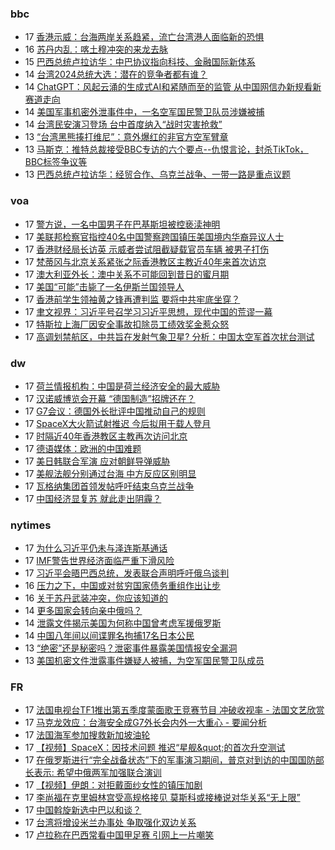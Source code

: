 <!-- BLOG-POST-LIST:START -->
<!-- BLOG-POST-LIST:END -->

### bbc
<!-- bbc:START -->
-  17 [香港示威：台海两岸关系趋紧，流亡台湾港人面临新的恐惧](https://www.bbc.com/zhongwen/simp/chinese-news-65296005?at_medium=RSS&at_campaign=KARANGA)
-  16 [苏丹内乱：喀土穆冲突的来龙去脉](https://www.bbc.com/zhongwen/simp/world-65291811?at_medium=RSS&at_campaign=KARANGA)
-  15 [巴西总统卢拉访华：中巴协议指向科技、金融国际新体系](https://www.bbc.com/zhongwen/simp/world-65286148?at_medium=RSS&at_campaign=KARANGA)
-  14 [台湾2024总统大选：潜在的竞争者都有谁？](https://www.bbc.com/zhongwen/simp/chinese-news-65277246?at_medium=RSS&at_campaign=KARANGA)
-  14 [ChatGPT：风起云涌的生成式AI和紧随而至的监管 从中国网信办新规看新赛道走向](https://www.bbc.com/zhongwen/simp/chinese-news-65274804?at_medium=RSS&at_campaign=KARANGA)
-  14 [美国军事机密外泄事件中，一名空军国民警卫队员涉嫌被捕](https://www.bbc.com/zhongwen/simp/world-65272573?at_medium=RSS&at_campaign=KARANGA)
-  14 [台湾民安演习登场 台中首度纳入“战时灾害抢救”](https://www.bbc.com/zhongwen/simp/chinese-news-65273165?at_medium=RSS&at_campaign=KARANGA)
-  13 [“台湾黑熊揍打维尼”：意外爆红的非官方空军臂章](https://www.bbc.com/zhongwen/simp/chinese-news-65265089?at_medium=RSS&at_campaign=KARANGA)
-  13 [马斯克：推特总裁接受BBC专访的六个要点--仇恨言论，封杀TikTok，BBC标签争议等](https://www.bbc.com/zhongwen/simp/world-65259764?at_medium=RSS&at_campaign=KARANGA)
-  13 [巴西总统卢拉访华：经贸合作、乌克兰战争、一带一路是重点议题](https://www.bbc.com/zhongwen/simp/world-65248165?at_medium=RSS&at_campaign=KARANGA)<!-- bbc:END -->

### voa
<!-- voa:START -->
-  17 [警方说，一名中国男子在巴基斯坦被控亵渎神明](https://www.voachinese.com/a/chinese-man-charged-in-pakistan-20230417/7054259.html)
-  17 [美联邦检察官指控40名中国警察跨国镇压美国境内华裔异议人士](https://www.voachinese.com/a/officers-of-china-s-national-police-charged-in-transnational-repression-schemes-targeting-u-s-residents-20230417/7054218.html)
-  17 [香港财经局长访英 示威者尝试阻截疑载官员车辆 被男子打伤](https://www.voachinese.com/a/hong-kong-finance-ministers-visit-to-uk-faces-protests-as-demonstrators-tried-to-block-cars-that-officials-were-suspected-to-be-in-20230417/7054131.html)
-  17 [梵蒂冈与北京关系紧张之际香港教区主教近40年来首次访京](https://www.voachinese.com/a/hong-kong-bishop-visits-beijing-in-historic-trip-amid-sino-vatican-tension-20230417/7053543.html)
-  17 [澳大利亚外长：澳中关系不可能回到昔日的蜜月期](https://www.voachinese.com/a/australia-says-chinese-relations-won-t-improve-to-past-highs-20230417/7053658.html)
-  17 [美国“可能”击毙了一名伊斯兰国领导人](https://www.voachinese.com/a/us-likely-kills-senior-islamic-state-leader-20230417/7053531.html)
-  17 [香港前学生领袖黄之锋再遭判监 要将中共牢底坐穿？](https://www.voachinese.com/a/hong-kong-activist-wong-jailed-for-3-months-over-information-breach-20230417/7053501.html)
-  17 [聿文视界：习近平号召学习习近平思想，现代中国的荒谬一幕](https://www.voachinese.com/a/deng-yuwen-on-xi-thoughts-studying-20230417/7053702.html)
-  17 [特斯拉上海厂因安全事故扣除员工绩效奖金惹众怒](https://www.voachinese.com/a/angry-tesla-shanghai-workers-vent-to-elon-musk-over-bonus-cuts-20230417/7053529.html)
-  17 [高调划禁航区，中共旨在发射气象卫星? 分析：中国太空军首次扰台测试](https://www.voachinese.com/a/china-launched-satellite-rocket-in-waters-north-of-taiwan-20230416/7052872.html)<!-- voa:END -->

### dw
<!-- dw:START -->
-  17 [荷兰情报机构：中国是荷兰经济安全的最大威胁](https://www.dw.com/zh/荷兰情报机构：中国是荷兰经济安全的最大威胁/a-65349823?maca=chi-rss-chi-all-1127-xml-atom)
-  17 [汉诺威博览会开幕 “德国制造”招牌还在？](https://www.dw.com/zh/汉诺威博览会开幕-德国制造-招牌还在？/a-65350128?maca=chi-rss-chi-all-1127-xml-atom)
-  17 [G7会议：德国外长批评中国推动自己的规则](https://www.dw.com/zh/g7会议：德国外长批评中国推动自己的规则/a-65350115?maca=chi-rss-chi-all-1127-xml-atom)
-  17 [SpaceX大火箭试射推迟 今后拟用于载人登月](https://www.dw.com/zh/spacex大火箭试射推迟-今后拟用于载人登月/a-65349831?maca=chi-rss-chi-all-1127-xml-atom)
-  17 [时隔近40年香港教区主教再次访问北京](https://www.dw.com/zh/时隔近40年香港教区主教再次访问北京/a-64933021?maca=chi-rss-chi-all-1127-xml-atom)
-  17 [德语媒体：欧洲的中国难题](https://www.dw.com/zh/德语媒体：欧洲的中国难题/a-65347995?maca=chi-rss-chi-all-1127-xml-atom)
-  17 [美日韩联合军演 应对朝鲜导弹威胁](https://www.dw.com/zh/美日韩联合军演-应对朝鲜导弹威胁/a-65347335?maca=chi-rss-chi-all-1127-xml-atom)
-  17 [美舰法舰分别通过台海 中方反应区别明显](https://www.dw.com/zh/美舰法舰分别通过台海-中方反应区别明显/a-65346495?maca=chi-rss-chi-all-1127-xml-atom)
-  17 [瓦格纳集团首领发帖呼吁结束乌克兰战争](https://www.dw.com/zh/瓦格纳集团首领发帖呼吁结束乌克兰战争/a-65346519?maca=chi-rss-chi-all-1127-xml-atom)
-  17 [中国经济显复苏 就此走出阴霾？](https://www.dw.com/zh/中国经济显复苏-就此走出阴霾？/a-65346516?maca=chi-rss-chi-all-1127-xml-atom)<!-- dw:END -->

### nytimes
<!-- nytimes:START -->
-  17 [为什么习近平仍未与泽连斯基通话](https://cn.nytimes.com/world/20230417/why-chinas-leader-hasnt-called-the-president-of-ukraine/?utm_source=RSS)
-  17 [IMF警告世界经济面临严重下滑风险](https://cn.nytimes.com/business/20230412/imf-world-economic-outlook/?utm_source=RSS)
-  17 [习近平会晤巴西总统，发表联合声明呼吁俄乌谈判](https://cn.nytimes.com/world/20230417/brazil-china-russia-ukraine/?utm_source=RSS)
-  16 [压力之下，中国或对贫穷国家债务重组作出让步](https://cn.nytimes.com/business/20230417/china-debt-relief/?utm_source=RSS)
-  16 [关于苏丹武装冲突，你应该知道的](https://cn.nytimes.com/world/20230417/sudan-khartoum-military/?utm_source=RSS)
-  14 [更多国家会转向亲中俄吗？](https://cn.nytimes.com/opinion/20230414/biden-foreign-policy-china-russia/?utm_source=RSS)
-  14 [泄露文件揭示美国为何称中国曾考虑军援俄罗斯](https://cn.nytimes.com/world/20230414/new-leaked-documents-offer-a-clue-about-us-warnings-that-china-was-considering-giving-russia-military-aid/?utm_source=RSS)
-  14 [中国八年间以间谍罪名拘捕17名日本公民](https://cn.nytimes.com/asia-pacific/20230414/china-japan-spying-espionage/?utm_source=RSS)
-  13 [“绝密”还是秘密吗？泄密事件暴露美国情报安全漏洞](https://cn.nytimes.com/usa/20230414/documents-leak-security-clearance/?utm_source=RSS)
-  13 [美国机密文件泄露事件嫌疑人被捕，为空军国民警卫队成员](https://cn.nytimes.com/usa/20230414/documents-leak-leaker-identity/?utm_source=RSS)<!-- nytimes:END -->

### FR
<!-- FR:START -->
-  17 [法国电视台TF1推出第五季度蒙面歌王竞赛节目 冲破收视率 - 法国文艺欣赏](https://www.rfi.fr/cn/%E4%B8%93%E6%A0%8F%E6%A3%80%E7%B4%A2/%E6%B3%95%E5%9B%BD%E6%96%87%E8%89%BA%E6%AC%A3%E8%B5%8F/20230417-%E6%B3%95%E5%9B%BD%E7%94%B5%E8%A7%86%E5%8F%B0tf1%E6%8E%A8%E5%87%BA%E7%AC%AC%E4%BA%94%E5%AD%A3%E5%BA%A6%E8%92%99%E9%9D%A2%E6%AD%8C%E7%8E%8B%E7%AB%9E%E8%B5%9B%E8%8A%82%E7%9B%AE-%E5%86%B2%E7%A0%B4%E6%94%B6%E8%A7%86%E7%8E%87)
-  17 [马克龙效应：台海安全成G7外长会内外一大重心 - 要闻分析](https://www.rfi.fr/cn/%E4%B8%93%E6%A0%8F%E6%A3%80%E7%B4%A2/%E8%A6%81%E9%97%BB%E5%88%86%E6%9E%90/20230417-%E9%A9%AC%E5%85%8B%E9%BE%99%E6%95%88%E5%BA%94-%E5%8F%B0%E6%B5%B7%E5%AE%89%E5%85%A8%E6%88%90g7%E5%A4%96%E9%95%BF%E4%BC%9A%E5%86%85%E5%A4%96%E4%B8%80%E5%A4%A7%E9%87%8D%E5%BF%83)
-  17 [法国海军参加搜救新加坡油轮](https://www.rfi.fr/cn/%E7%A4%BE%E4%BC%9A/20230417-rfi-%E6%B3%95%E5%B9%BF-%E5%B0%BC%E5%8F%A4%E6%8B%89-%E9%9D%9E%E6%B4%B2-%E6%B3%95%E5%9B%BD%E6%B5%B7%E5%86%9B%E5%8F%82%E5%8A%A0%E6%90%9C%E6%95%91%E6%96%B0%E5%8A%A0%E5%9D%A1%E6%B2%B9%E8%BD%AE)
-  17 [【视频】SpaceX：因技术问题 推迟“星舰&amp;quot;的首次升空测试](https://www.rfi.fr/cn/%E7%A7%91%E6%8A%80%E4%B8%8E%E6%96%87%E5%8C%96/20230417-%E8%A7%86%E9%A2%91-spacex-%E5%9B%A0%E6%8A%80%E6%9C%AF%E9%97%AE%E9%A2%98-%E6%8E%A8%E8%BF%9F-%E6%98%9F%E8%88%B0-%E7%9A%84%E9%A6%96%E6%AC%A1%E5%8D%87%E7%A9%BA%E6%B5%8B%E8%AF%95)
-  17 [在俄罗斯进行“完全战备状态”下的军事演习期间，普京对到访的中国国防部长表示: 希望中俄两军加强联合演训](https://www.rfi.fr/cn/%E4%B8%AD%E5%9B%BD/20230417-%E5%9C%A8%E4%BF%84%E7%BD%97%E6%96%AF%E8%BF%9B%E8%A1%8C-%E5%AE%8C%E5%85%A8%E6%88%98%E5%A4%87%E7%8A%B6%E6%80%81-%E4%B8%8B%E7%9A%84%E5%86%9B%E4%BA%8B%E6%BC%94%E4%B9%A0%E6%9C%9F%E9%97%B4%EF%BC%8C%E6%99%AE%E4%BA%AC%E5%AF%B9%E5%88%B0%E8%AE%BF%E7%9A%84%E4%B8%AD%E5%9B%BD%E5%9B%BD%E9%98%B2%E9%83%A8%E9%95%BF%E8%A1%A8%E7%A4%BA-%E5%B8%8C%E6%9C%9B%E4%B8%AD%E4%BF%84%E4%B8%A4%E5%86%9B%E5%8A%A0%E5%BC%BA%E8%81%94%E5%90%88%E6%BC%94%E8%AE%AD)
-  17 [【视频】伊朗：对拒戴面纱女性的镇压加剧](https://www.rfi.fr/cn/%E4%BA%9A%E6%B4%B2/20230417-%E8%A7%86%E9%A2%91-%E4%BC%8A%E6%9C%97-%E5%AF%B9%E6%8B%92%E6%88%B4%E9%9D%A2%E7%BA%B1%E5%A5%B3%E6%80%A7%E7%9A%84%E9%95%87%E5%8E%8B%E5%8A%A0%E5%89%A7)
-  17 [李尚福在克里姆林宫受高规格接见 莫斯科或接棒说对华关系“无上限”](https://www.rfi.fr/cn/%E6%AC%A7%E6%B4%B2/20230417-%E6%9D%8E%E5%B0%9A%E7%A6%8F%E5%9C%A8%E5%85%8B%E9%87%8C%E5%A7%86%E6%9E%97%E5%AE%AB%E5%8F%97%E9%AB%98%E8%A7%84%E6%A0%BC%E6%8E%A5%E8%A7%81-%E8%8E%AB%E6%96%AF%E7%A7%91%E6%88%96%E6%8E%A5%E6%A3%92%E8%AF%B4%E5%AF%B9%E5%8D%8E%E5%85%B3%E7%B3%BB-%E6%97%A0%E4%B8%8A%E9%99%90)
-  17 [中国斡旋新选中巴以和谈？](https://www.rfi.fr/cn/%E4%B8%AD%E5%9B%BD/20230417-%E4%B8%AD%E5%9B%BD%E6%96%A1%E6%97%8B%E6%96%B0%E9%80%89%E4%B8%AD%E5%B7%B4%E4%BB%A5%E5%92%8C%E8%B0%88)
-  17 [台湾将增设米兰办事处 争取强化双边关系](https://www.rfi.fr/cn/%E6%B8%AF%E6%BE%B3%E5%8F%B0/20230417-%E5%8F%B0%E6%B9%BE%E5%B0%86%E5%A2%9E%E8%AE%BE%E7%B1%B3%E5%85%B0%E5%8A%9E%E4%BA%8B%E5%A4%84-%E4%BA%89%E5%8F%96%E5%BC%BA%E5%8C%96%E5%8F%8C%E8%BE%B9%E5%85%B3%E7%B3%BB)
-  17 [卢拉称在巴西常看中国甲足赛 引网上一片嘲笑](https://www.rfi.fr/cn/%E4%B8%AD%E5%9B%BD/20230417-%E5%8D%A2%E6%8B%89%E7%A7%B0%E5%9C%A8%E5%B7%B4%E8%A5%BF%E5%B8%B8%E7%9C%8B%E4%B8%AD%E5%9B%BD%E7%94%B2%E8%B6%B3%E8%B5%9B-%E5%BC%95%E7%BD%91%E4%B8%8A%E4%B8%80%E7%89%87%E5%98%B2%E7%AC%91)<!-- FR:END -->